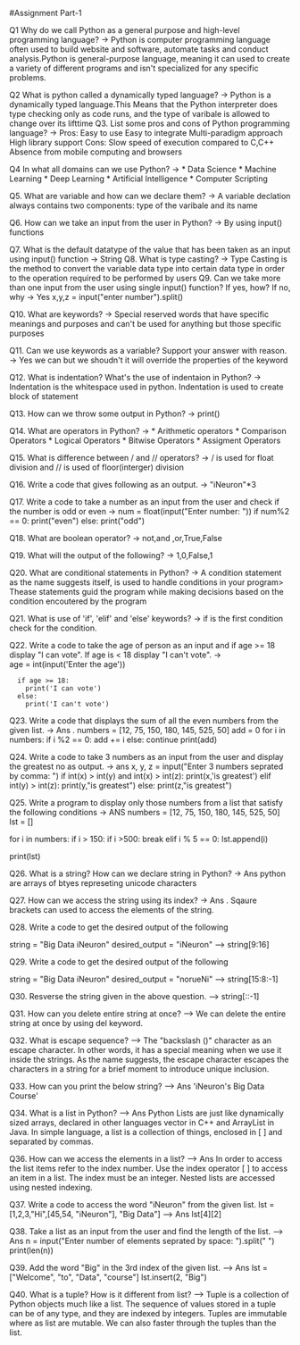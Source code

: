 #Assignment Part-1

Q1 Why do we call Python as a general purpose and high-level programming language?
  ->  Python is computer programming language often used to build website and software, automate tasks and conduct analysis.Python is general-purpose language, meaning          it can used to create a variety of different programs and isn't specialized for any specific problems.

Q2 What is python called a dynamically typed language?
->   Python is a dynamically typed language.This Means that the Python interpreter does type checking only as code runs, and the type of varibale is allowed to change        over its lifttime 
Q3. List some pros and cons of Python programming language?
->  Pros:
    Easy to use
    Easy to integrate
    Multi-paradigm approach
    High library support
  Cons:
    Slow speed of execution compared to C,C++
    Absence from mobile computing and browsers
    
Q4 In what all domains can we use Python?
->  * Data Science
    * Machine Learning
    * Deep Learning 
    * Artificial Intelligence
    * Computer Scripting 

Q5. What are variable and how can we declare them?
-> A variable declation always contains two components: type of the varibale and its name 
 
Q6. How can we take an input from the user in Python?
->  By using input() functions

Q7. What is the default datatype of the value that has been taken as an input using input() function
-> String 
Q8. What is type casting?
->  Type Casting is the method to convert the variable data type into certain data type in order to the operation required to be performed by users
Q9. Can we take more than one input from the user using single input() function? If yes, how? If no, why
->  Yes 
    x,y,z = input("enter number").split()

Q10. What are keywords?
->   Special reserved words that have specific meanings and purposes and can't be used for anything but those specific purposes 

Q11. Can we use keywords as a variable? Support your answer with reason.
->   Yes we can but we shoudn't it will override the properties of the keyword

Q12. What is indentation? What's the use of indentaion in Python?
->   Indentation is the whitespace used in python. Indentation is used to create block of statement

Q13. How can we throw some output in Python?
->   print()

Q14. What are operators in Python?
->   * Arithmetic operators 
     * Comparison Operators 
     * Logical Operators 
     * Bitwise Operators 
     * Assigment Operators 
 
 Q15. What is difference between / and // operators?
 ->   / is used for float division and // is used of floor(interger) division
 
Q16. Write a code that gives following as an output.
->   "iNeuron"*3

Q17. Write a code to take a number as an input from the user and check if the number is odd or even
->   num = float(input("Enter number: "))
     if num%2 == 0:
        print("even")
     else:
        print("odd")
        
Q18. What are boolean operator?
->   not,and ,or,True,False

Q19. What will the output of the following?
->   1,0,False,1

Q20. What are conditional statements in Python?
->   A condition statement as the name suggests itself, is used to handle conditions in your program> Thease statements guid the program while making decisions based on the condition encoutered by the program 

Q21. What is use of 'if', 'elif' and 'else' keywords?
->   if is the first condition check for the condition.

Q22. Write a code to take the age of person as an input and if age >= 18 display "I can vote". If age is < 18 display "I can't vote".
->    
      age = int(input('Enter the age'))
      
      if age >= 18:
        print('I can vote')
      else:
        print('I can't vote')
 
Q23. Write a code that displays the sum of all the even numbers from the given list.
-> Ans .
        numbers = [12, 75, 150, 180, 145, 525, 50]
        add = 0
        for i in numbers:
            if i %2 == 0:
                 add += i
            else:
                continue
        print(add)
        
        
Q24. Write a code to take 3 numbers as an input from the user and display the greatest no as output.
-> 
ans
x, y, z = input("Enter 3 numbers seprated by comma: ")
if int(x) > int(y) and int(x) > int(z):
  print(x,'is greatest')
elif int(y) > int(z):
  print(y,"is greatest")
else:
  print(z,"is greatest")
  
 Q25. Write a program to display only those numbers from a list that satisfy the following conditions
->
ANS
numbers = [12, 75, 150, 180, 145, 525, 50]
lst = []

for i in numbers:
    if i > 150:
        if i >500:
            break
    elif i % 5 == 0:
        lst.append(i)
        
print(lst)


Q26. What is a string? How can we declare string in Python?
-> Ans
    python are arrays of btyes represeting unicode characters
    
   
 Q27. How can we access the string using its index?
-> Ans . Sqaure brackets can used to access the elements of the string.


Q28. Write a code to get the desired output of the following

string = "Big Data iNeuron"
desired_output = "iNeuron"
-->  string[9:16]

Q29. Write a code to get the desired output of the following

string = "Big Data iNeuron"
desired_output = "norueNi"
--> string[15:8:-1]


Q30. Resverse the string given in the above question.
-->  string[::-1]

Q31. How can you delete entire string at once?
--> We can delete the entire string at once by using del keyword.

Q32. What is escape sequence?
--> The "backslash ()" character as an escape character. In other words, it has a special meaning when we use it inside the strings. As the name suggests, the escape character escapes the characters in a string for a brief moment to introduce unique inclusion.


Q33. How can you print the below string?
--> Ans 'iNeuron's Big Data Course'

Q34. What is a list in Python?
--> Ans Python Lists are just like dynamically sized arrays, declared in other languages vector in C++ and ArrayList in Java. In simple language, a list is a collection of things, enclosed in [ ] and separated by commas. 

Q36. How can we access the elements in a list?
--> Ans In order to access the list items refer to the index number. Use the index operator [ ] to access an item in a list. The index must be an integer. Nested lists are accessed using nested indexing. 


Q37. Write a code to access the word "iNeuron" from the given list.
lst = [1,2,3,"Hi",[45,54, "iNeuron"], "Big Data"]
--> Ans lst[4][2]

Q38. Take a list as an input from the user and find the length of the list.
--> Ans n = input("Enter number of elements seprated by space: ").split(" ")
print(len(n))


Q39. Add the word "Big" in the 3rd index of the given list.
--> Ans lst = ["Welcome", "to", "Data", "course"]
lst.insert(2, "Big")

Q40. What is a tuple? How is it different from list?
--> Tuple is a collection of Python objects much like a list. The sequence of values stored in a tuple can be of any type, and they are indexed by integers. Tuples are immutable where as list are mutable. We can also faster through the tuples than the list.






 
      



  
